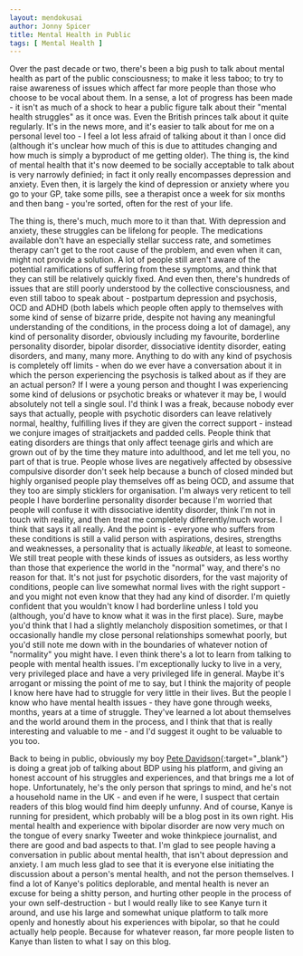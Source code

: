 ```yaml
---
layout: mendokusai
author: Jonny Spicer
title: Mental Health in Public
tags: [ Mental Health ]
---
```

Over the past decade or two, there's been a big push to talk about mental health as part of the public consciousness; to make it less taboo; to try to raise awareness of issues which affect far more people
than those who choose to be vocal about them. In a sense, a lot of progress has been made - it isn't as much of a shock to hear a public figure talk about their "mental health struggles" as it once was. Even
the British princes talk about it quite regularly. It's in the news more, and it's easier to talk about for me on a personal level too - I feel a lot less afraid of talking about it than I once did (although it's
unclear how much of this is due to attitudes changing and how much is simply a byproduct of me getting older). The thing is, the kind of mental health that it's now deemed to be socially acceptable to talk about is
very narrowly definied; in fact it only really encompasses depression and anxiety. Even then, it is largely the kind of depression or anxiety where you go to your GP, take some pills, see a therapist once a week for
six months and then bang - you're sorted, often for the rest of your life.

The thing is, there's much, much more to it than that. With depression and anxiety, these struggles can be lifelong for people. The medications available don't have an especially stellar success rate, and
sometimes therapy can't get to the root cause of the problem, and even when it can, might not provide a solution. A lot of people still aren't aware of the potential ramifications of suffering from these symptoms,
and think that they can still be relatively quickly fixed. And even then, there's hundreds of issues that are still poorly understood by the collective consciousness, and even still taboo to speak about - postpartum
depression and psychosis, OCD and ADHD (both labels which people often apply to themselves with some kind of sense of bizarre pride, despite not having any meaningful understanding of the conditions, in the process
doing a lot of damage), any
kind of personality disorder, obviously including my favourite, borderline personality disorder, bipolar disorder, dissociative identity disorder, eating disorders, and many, many more. Anything to do with any kind
of psychosis is completely off limits - when do we ever have a conversation about it in which the person experiencing the psychosis is talked about as if they are an actual person? If I were a young person and
thought I was experiencing some kind of delusions or psychotic breaks or whatever it may be, I would absolutely not tell a single soul. I'd think I was a freak, because nobody ever says that actually, people with
psychotic disorders can leave relatively normal, healthy, fulfilling lives if they are given the correct support - instead we conjure images of straitjackets and padded cells. People think that eating disorders
are things that only affect teenage girls and which are grown out of by the time they mature into adulthood, and let me tell you, no part of that is true. People whose lives are negatively affected by obsessive
compulsive disorder don't seek help because a bunch of closed minded but highly organised people play themselves off as being OCD, and assume that they too are simply sticklers for organisation. I'm always very
reticent to tell people I have borderline personality disorder because I'm worried that people will confuse it with dissociative identity disorder, think I'm not in touch with reality, and then treat me completely
differently/much worse. I think that says it all really. And the point is - everyone who suffers from these conditions is still a valid person with aspirations, desires, strengths and weaknesses, a personality that
is actually *likeable*, at least to someone. We still treat people with these kinds of issues as outsiders, as less worthy than those that experience the world in the "normal" way, and there's no reason for that.
It's not just for psychotic disorders, for the vast majority of conditions, people can live somewhat normal lives with the right support - and you might not even know that they had any kind of disorder. I'm quietly
confident that you wouldn't know I had borderline unless I told you (although, you'd have to know what it was in the first place). Sure, maybe you'd think that I had a slightly melancholy disposition sometimes, or
that I occasionally handle my close personal relationships somewhat poorly, but you'd still note me down with in the boundaries of whatever notion of "normality" you might have. I even think there's a lot to learn
from talking to people with mental health issues. I'm exceptionally lucky to live in a very, very privileged place and have a very privileged life in general. Maybe it's arrogant or missing the point of me to say,
but I think the majority of people I know here have had to struggle for very little in their lives. But the people I know who have mental health issues - they have gone through weeks, months, years at a time of
struggle. They've learned a lot about themselves and the world around them in the process, and I think that that is really interesting and valuable to me - and I'd suggest it ought to be valuable to you too.

Back to being in public, obviously my boy [Pete Davidson](/mendokusai/2019/04/20/pete-davidson){:target="_blank"} is doing a great job of talking about BDP using his platform, and giving an honest account of his 
struggles and experiences, and that
brings me a lot of hope. Unfortunately, he's the only person that springs to mind, and he's not a household name in the UK - and even if he were, I suspect that certain readers of this blog would find him deeply
unfunny. And of course, Kanye is running for president, which probably will be a blog post in its own right. His mental health and experience with bipolar disorder are now very much on the tongue of every snarky
Tweeter and woke thinkpiece journalist, and there are good and bad aspects to that. I'm glad to see people having a conversation in public about mental health, that isn't about depression and anxiety. I am much less
glad to see that it is everyone else initiating the discussion about a person's mental health, and not the person themselves. I find a lot of Kanye's politics deplorable, and mental health is never an excuse for
being a shitty person, and hurting other people in the process of your own self-destruction - but I would really like to see Kanye turn it around, and use his large and somewhat unique platform to talk more openly
and honestly about his experiences with bipolar, so that he could actually help people. Because for whatever reason, far more people listen to Kanye than listen to what I say on this blog.
